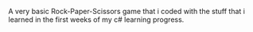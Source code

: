 A very basic Rock-Paper-Scissors game that i coded with the stuff that i learned in the first weeks of my c# learning progress.
